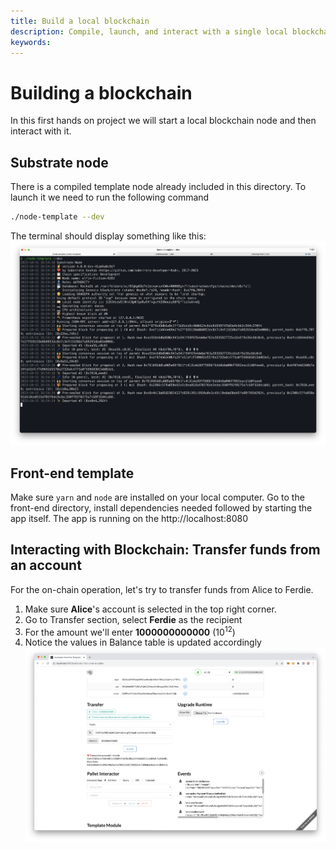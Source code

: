```yaml
---
title: Build a local blockchain
description: Compile, launch, and interact with a single local blockchain node in a development environment.
keywords:
---
```


# Building a blockchain
In this first hands on project we will start a local blockchain node and then interact with it.

## Substrate node

There is a compiled template node already included in this directory. To launch it we need to run the following command

```bash
./node-template --dev
```

The terminal should display something like this:
![Alt text](_screenshots/ss1.png)

## Front-end template

Make sure `yarn` and `node` are installed on your local computer. Go to the front-end directory, install dependencies needed followed by starting the app itself. The app is running on the http://localhost:8080

## Interacting with Blockchain: Transfer funds from an account

For the on-chain operation, let's try to transfer funds from Alice to Ferdie. 
1. Make sure **Alice**'s account is selected in the top right corner.
2. Go to Transfer section, select **Ferdie** as the recipient
3. For the amount we'll enter **1000000000000** (10<sup>12</sup>)
4. Notice the values in Balance table is updated accordingly
![Alt text](_screenshots/ss2.png)
